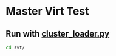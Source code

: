 # Master Virt Test

## Run with [cluster_loader.py](https://github.com/openshift/svt/blob/master/openshift_scalability/README.md)

```sh
cd svt/
```

